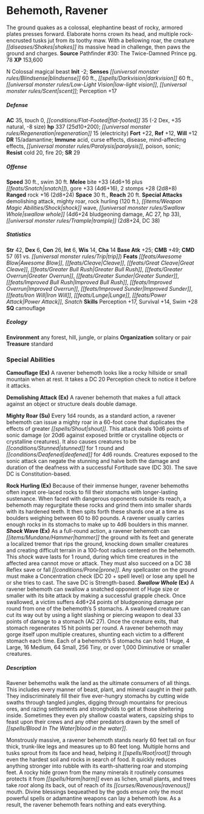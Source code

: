 ﻿---
cssclass: [monsters]
title1: Behemoth, Ravener
desc_short: The ground quakes as a colossal, elephantine beast of rocky, armored plates
  presses forward. Elaborate horns crown its head, and multiple rock-encrusted tusks
  jut from its toothy maw. With a bellowing roar, the creature shakes its massive
  head in challenge, then paws the ground and charges.
title2: Ravener
CR: 18
sources:
- name: 'Pathfinder #30: The Twice-Damned Prince'
  page: 78
  link: http://paizo.com/pathfinder/adventurePath/councilOfThieves/v5748btpy8d54
XP: 153600
alignment: N
size: Colossal
type: magical beast
initiative:
  bonus: -2
senses:
  blindsense: 60
  darkvision: 60
  low-light vision: true
  scent: true
AC:
  AC: 35
  touch: 0
  flat_footed: 35
  components:
    dex: -2
    natural: 35
    size: -8
HP:
  HP: 337
  long: 25d10+200
  regeneration: 15
  regeneration_weakness: electricity
saves:
  fort: 22
  ref: 12
  will: 12
DR:
- amount: 15
  weakness: adamantine
immunities:
- acid
- curse effects
- disease
- mind-affecting effects
- paralysis
- poison
- sonic
resistances:
  cold: 20
  fire: 20
SR: 29
speeds:
  base: 30
  swim: 30
attacks:
  melee:
  - - text: bite +33 (4d6+16 plus snatch)
      entries:
      - - damage: 4d6+16
        - effect: snatch
      attack: bite
      bonus:
      - 33
    - text: gore +33 (4d6+16)
      entries:
      - - damage: 4d6+16
      attack: gore
      bonus:
      - 33
    - text: 2 stomps +28 (2d8+8)
      entries:
      - - damage: 2d8+8
      count: 2
      attack: stomps
      bonus:
      - 28
  ranged:
  - - text: rock +16 (2d8+24)
      entries:
      - - damage: 2d8+24
      attack: rock
      bonus:
      - 16
  special:
  - demolishing attack
  - mighty roar
  - rock hurling (120 ft.)
  - shock wave
  - swallow whole (4d6+24 bludgeoning damage, AC 27, hp 33)
  - trample (2d8+24, DC 38)
space: 30
reach: 20
ability_scores:
  STR: 42
  DEX: 6
  CON: 26
  INT: 6
  WIS: 14
  CHA: 14
BAB: 25
CMB: 49
CMD: 57
CMD_other: 61 vs. trip
feats:
- name: Awesome Blow
- name: Cleave
- name: Great Cleave
- name: Greater Bull Rush
- name: Greater Overrun
- name: Greater Sunder
- name: Improved Bull Rush
- name: Improved Overrun
- name: Improved Sunder
- name: Iron Will
- name: Lunge
- name: Power Attack
- name: Snatch
skills:
  Perception: 17
  Survival: 14
  Swim: 28
special_qualities:
- camouflage
ecology:
  environment: any forest, hill, jungle, or plains
  organization: solitary or pair
  treasure_type: standard
special_abilities:
  Camouflage (Ex): A ravener behemoth looks like a rocky hillside or small mountain
    when at rest. It takes a DC 20 Perception check to notice it before it attacks.
  Demolishing Attack (Ex): A ravener behemoth that makes a full attack against an
    object or structure deals double damage.
  Mighty Roar (Su): Every 1d4 rounds, as a standard action, a ravener behemoth can
    issue a mighty roar in a 60-foot cone that duplicates the effects of greater shout.
    This attack deals 10d6 points of sonic damage (or 20d6 against exposed brittle
    or crystalline objects or crystalline creatures). It also causes creatures to
    be stunned for 1 round and deafened for 4d6 rounds. Creatures exposed to the sonic
    attack can negate the stunning and halve both the damage and duration of the deafness
    with a successful Fortitude save (DC 30). The save DC is Constitution-based.
  Rock Hurling (Ex): Because of their immense hunger, ravener behemoths often ingest
    ore-laced rocks to fill their stomachs with longer-lasting sustenance. When faced
    with dangerous opponents outside its reach, a behemoth may regurgitate these rocks
    and grind them into smaller shards with its hardened teeth. It then spits forth
    these shards one at a time as boulders weighing between 60 to 80 pounds. A ravener
    usually carries enough rocks in its stomachs to make up to 4d6 boulders in this
    manner.
  Shock Wave (Ex): As a full-round action, a ravener behemoth can hammer the ground
    with its feet and generate a localized tremor that rips the ground, knocking down
    smaller creatures and creating difficult terrain in a 100-foot radius centered
    on the behemoth. This shock wave lasts for 1 round, during which time creatures
    in the affected area cannot move or attack. They must also succeed on a DC 38
    Reflex save or fall prone. Any spellcaster on the ground must make a Concentration
    check (DC 20 + spell level) or lose any spell he or she tries to cast. The save
    DC is Strength-based.
  Swallow Whole (Ex): A ravener behemoth can swallow a snatched opponent of Huge size
    or smaller with its bite attack by making a successful grapple check. Once swallowed,
    a victim suffers 4d6+24 points of bludgeoning damage per round from one of the
    behemoth's 5 stomachs. A swallowed creature can cut its way out by using a light
    slashing or piercing weapon to deal 33 points of damage to a stomach (AC 27).
    Once the creature exits, that stomach regenerates 15 hit points per round. A ravener
    behemoth may gorge itself upon multiple creatures, shunting each victim to a different
    stomach each time. Each of a behemoth's 5 stomachs can hold 1 Huge, 4 Large, 16
    Medium, 64 Small, 256 Tiny, or over 1,000 Diminutive or smaller creatures.
desc_long: |-
  Ravener behemoths walk the land as the ultimate consumers of all things. This includes every manner of beast, plant, and mineral caught in their path. They indiscriminately fill their five ever-hungry stomachs by cutting wide swaths through tangled jungles, digging through mountains for precious ores, and razing settlements and strongholds to get at those sheltering inside. Sometimes they even ply shallow coastal waters, capsizing ships to feast upon their crews and any other predators drawn by the smell of blood in the water.

  Monstrously massive, a ravener behemoth stands nearly 60 feet tall on four thick, trunk-like legs and measures up to 80 feet long. Multiple horns and tusks sprout from its face and head, helping it root through even the hardest soil and rocks in search of food. It quickly reduces anything stronger into rubble with its earth-shattering roar and stomping feet. A rocky hide grown from the many minerals it routinely consumes protects it from harm even as lichen, small plants, and trees take root along its back, out of reach of its ravenous mouth. Divine blessings bequeathed by the gods ensure only the most powerful spells or adamantine weapons can lay a behemoth low. As a result, the ravener behemoth fears nothing and eats everything.

---

# Behemoth, Ravener
The ground quakes as a colossal, elephantine beast of rocky, armored plates presses forward. Elaborate horns crown its head, and multiple rock-encrusted tusks jut from its toothy maw. With a bellowing roar, the creature _[[diseases/Shakes|shakes]]_ its massive head in challenge, then paws the ground and charges.
**Source** Pathfinder #30: The Twice-Damned Prince pg. 78
**XP** 153,600

N Colossal magical beast
**Init** -2; **Senses** _[[universal monster rules/Blindsense|blindsense]]_ 60 ft., _[[spells/Darkvision|darkvision]]_ 60 ft., _[[universal monster rules/Low-Light Vision|low-light vision]]_, _[[universal monster rules/Scent|scent]]_; Perception +17

##### Defense

**AC** 35, touch 0, _[[conditions/Flat-Footed|flat-footed]]_ 35 (-2 Dex, +35 natural, -8 size)
**hp** 337 (25d10+200); _[[universal monster rules/Regeneration|regeneration]]_ 15 (electricity)
**Fort** +22, **Ref** +12, **Will** +12
**DR** 15/adamantine; **Immune** acid, curse effects, disease, mind-affecting effects, _[[universal monster rules/Paralysis|paralysis]]_, poison, sonic; **Resist** cold 20, fire 20; **SR** 29

##### Offense
**Speed** 30 ft., swim 30 ft.
**Melee** bite +33 (4d6+16 plus _[[feats/Snatch|snatch]]_), gore +33 (4d6+16), 2 stomps +28 (2d8+8)
**Ranged** rock +16 (2d8+24)
**Space** 30 ft., **Reach** 20 ft.
**Special Attacks** demolishing attack, mighty roar, rock hurling (120 ft.), _[[items/Weapon Magic Abilities/Shock|shock]]_ wave, _[[universal monster rules/Swallow Whole|swallow whole]]_ (4d6+24 bludgeoning damage, AC 27, hp 33), _[[universal monster rules/Trample|trample]]_ (2d8+24, DC 38)

##### Statistics
**Str** 42, **Dex** 6, **Con** 26, **Int** 6, **Wis** 14, **Cha** 14
**Base Atk** +25; **CMB** +49; **CMD** 57 (61 vs. _[[universal monster rules/Trip|trip]]_)
**Feats** _[[feats/Awesome Blow|Awesome Blow]]_, _[[feats/Cleave|Cleave]]_, _[[feats/Great Cleave|Great Cleave]]_, _[[feats/Greater Bull Rush|Greater Bull Rush]]_, _[[feats/Greater Overrun|Greater Overrun]]_, _[[feats/Greater Sunder|Greater Sunder]]_, _[[feats/Improved Bull Rush|Improved Bull Rush]]_, _[[feats/Improved Overrun|Improved Overrun]]_, _[[feats/Improved Sunder|Improved Sunder]]_, _[[feats/Iron Will|Iron Will]]_, _[[feats/Lunge|Lunge]]_, _[[feats/Power Attack|Power Attack]]_, _Snatch_
**Skills** Perception +17, Survival +14, Swim +28
**SQ** camouflage

##### Ecology

**Environment** any forest, hill, jungle, or plains
**Organization** solitary or pair
**Treasure** standard

### Special Abilities

**Camouflage (Ex)** A ravener behemoth looks like a rocky hillside or small mountain when at rest. It takes a DC 20 Perception check to notice it before it attacks.

**Demolishing Attack (Ex)** A ravener behemoth that makes a full attack against an object or structure deals double damage.

**Mighty Roar (Su)** Every 1d4 rounds, as a standard action, a ravener behemoth can issue a mighty roar in a 60-foot cone that duplicates the effects of greater _[[spells/Shout|shout]]_. This attack deals 10d6 points of sonic damage (or 20d6 against exposed brittle or crystalline objects or crystalline creatures). It also causes creatures to be _[[conditions/Stunned|stunned]]_ for 1 round and _[[conditions/Deafened|deafened]]_ for 4d6 rounds. Creatures exposed to the sonic attack can negate the stunning and halve both the damage and duration of the deafness with a successful Fortitude save (DC 30). The save DC is Constitution-based.

**Rock Hurling (Ex)** Because of their immense hunger, ravener behemoths often ingest ore-laced rocks to fill their stomachs with longer-lasting sustenance. When faced with dangerous opponents outside its reach, a behemoth may regurgitate these rocks and grind them into smaller shards with its hardened teeth. It then spits forth these shards one at a time as boulders weighing between 60 to 80 pounds. A ravener usually carries enough rocks in its stomachs to make up to 4d6 boulders in this manner.
**_Shock_ Wave (Ex)** As a full-round action, a ravener behemoth can _[[items/Mundane/Hammer|hammer]]_ the ground with its feet and generate a localized tremor that rips the ground, knocking down smaller creatures and creating difficult terrain in a 100-foot radius centered on the behemoth. This _shock_ wave lasts for 1 round, during which time creatures in the affected area cannot move or attack. They must also succeed on a DC 38 Reflex save or fall _[[conditions/Prone|prone]]_. Any spellcaster on the ground must make a Concentration check (DC 20 + spell level) or lose any spell he or she tries to cast. The save DC is Strength-based.
**_Swallow Whole_ (Ex)** A ravener behemoth can swallow a snatched opponent of Huge size or smaller with its bite attack by making a successful grapple check. Once swallowed, a victim suffers 4d6+24 points of bludgeoning damage per round from one of the behemoth’s 5 stomachs. A swallowed creature can cut its way out by using a light slashing or piercing weapon to deal 33 points of damage to a stomach (AC 27). Once the creature exits, that stomach regenerates 15 hit points per round. A ravener behemoth may gorge itself upon multiple creatures, shunting each victim to a different stomach each time. Each of a behemoth’s 5 stomachs can hold 1 Huge, 4 Large, 16 Medium, 64 Small, 256 Tiny, or over 1,000 Diminutive or smaller creatures.

##### Description

Ravener behemoths walk the land as the ultimate consumers of all things. This includes every manner of beast, plant, and mineral caught in their path. They indiscriminately fill their five ever-hungry stomachs by cutting wide swaths through tangled jungles, digging through mountains for precious ores, and razing settlements and strongholds to get at those sheltering inside. Sometimes they even ply shallow coastal waters, capsizing ships to feast upon their crews and any other predators drawn by the smell of _[[spells/Blood In The Water|blood in the water]]_.

Monstrously massive, a ravener behemoth stands nearly 60 feet tall on four thick, trunk-like legs and measures up to 80 feet long. Multiple horns and tusks sprout from its face and head, helping it _[[spells/Root|root]]_ through even the hardest soil and rocks in search of food. It quickly reduces anything stronger into rubble with its earth-shattering roar and stomping feet. A rocky hide grown from the many minerals it routinely consumes protects it from _[[spells/Harm|harm]]_ even as lichen, small plants, and trees take _root_ along its back, out of reach of its _[[curses/Ravenous|ravenous]]_ mouth. Divine blessings bequeathed by the gods ensure only the most powerful spells or adamantine weapons can lay a behemoth low. As a result, the ravener behemoth fears nothing and eats everything.